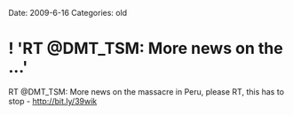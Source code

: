 Date: 2009-6-16
Categories: old

# ! 'RT @DMT_TSM: More news on the ...'

RT @DMT_TSM: More news on the massacre in Peru, please RT, this has to stop -  <a href="http://bit.ly/39wik" rel="nofollow">http://bit.ly/39wik</a>
